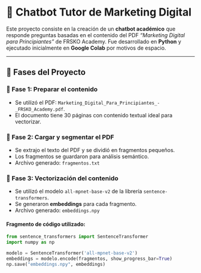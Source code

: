 # 🤖 Chatbot Tutor de Marketing Digital

Este proyecto consiste en la creación de un **chatbot académico** que responde preguntas basadas en el contenido del PDF _“Marketing Digital para Principiantes”_ de FRSKO Academy. Fue desarrollado en **Python** y ejecutado inicialmente en **Google Colab** por motivos de espacio.

---

## 🧩 Fases del Proyecto

### 📁 Fase 1: Preparar el contenido
- Se utilizó el PDF: `Marketing_Digital_Para_Principiantes_-_FRSKO_Academy.pdf`.
- El documento tiene 30 páginas con contenido textual ideal para vectorizar.

### 📄 Fase 2: Cargar y segmentar el PDF
- Se extrajo el texto del PDF y se dividió en fragmentos pequeños.
- Los fragmentos se guardaron para análisis semántico.
- Archivo generado: `fragmentos.txt`

### 🧠 Fase 3: Vectorización del contenido
- Se utilizó el modelo `all-mpnet-base-v2` de la librería `sentence-transformers`.
- Se generaron **embeddings** para cada fragmento.
- Archivo generado: `embeddings.npy`

#### Fragmento de código utilizado:

```python
from sentence_transformers import SentenceTransformer
import numpy as np

modelo = SentenceTransformer('all-mpnet-base-v2')
embeddings = modelo.encode(fragmentos, show_progress_bar=True)
np.save("embeddings.npy", embeddings)

